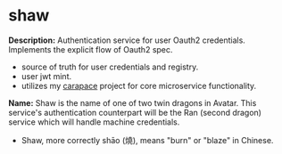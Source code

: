 # shaw
**Description:** Authentication service for user Oauth2 credentials.  Implements the explicit flow of Oauth2 spec.

* source of truth for user credentials and registry.
* user jwt mint.
* utilizes my [carapace](https://github.com/tdeslauriers/carapace) project for core microservice functionality.

**Name:** Shaw is the name of one of two twin dragons in Avatar. This service's authentication counterpart will be the Ran (second dragon) service which will handle machine credentials.

* Shaw, more correctly shāo (燒), means "burn" or "blaze" in Chinese.